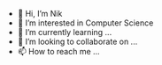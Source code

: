 - 👋 Hi, I’m Nik
- 👀 I’m interested in Computer Science
- 🌱 I’m currently learning ...
- 💞️ I’m looking to collaborate on ...
- 📫 How to reach me ...

<!---
nikpatel96/nikpatel96 is a ✨ special ✨ repository because its `README.md` (this file) appears on your GitHub profile.
You can click the Preview link to take a look at your changes.
--->
